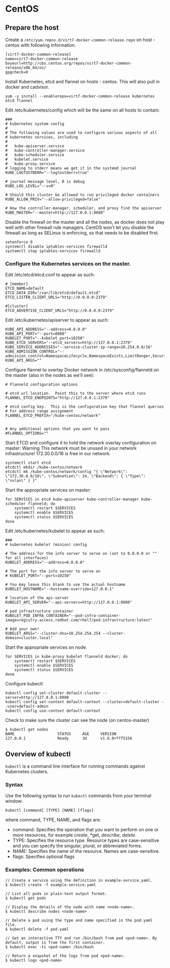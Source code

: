 # CentOS
## Prepare the host
Create a `/etc/yum.repos.d/virt7-docker-common-release.repo` on host - centos with following information.
```
[virt7-docker-common-release]
name=virt7-docker-common-release
baseurl=http://cbs.centos.org/repos/virt7-docker-common-release/x86_64/os/
gpgcheck=0
```
Install Kubernetes, etcd and flannel on hosts - centos. This will also pull in docker and cadvisor.
```
yum -y install --enablerepo=virt7-docker-common-release kubernetes etcd flannel
```
Edit /etc/kubernetes/config which will be the same on all hosts to contain:
```
###
# kubernetes system config
#
# The following values are used to configure various aspects of all
# kubernetes services, including
#
#   kube-apiserver.service
#   kube-controller-manager.service
#   kube-scheduler.service
#   kubelet.service
#   kube-proxy.service
# logging to stderr means we get it in the systemd journal
KUBE_LOGTOSTDERR="--logtostderr=true"

# journal message level, 0 is debug
KUBE_LOG_LEVEL="--v=0"

# Should this cluster be allowed to run privileged docker containers
KUBE_ALLOW_PRIV="--allow-privileged=false"

# How the controller-manager, scheduler, and proxy find the apiserver
KUBE_MASTER="--master=http://127.0.0.1:8080"

```

Disable the firewall on the master and all the nodes, as docker does not play well with other firewall rule managers. CentOS won’t let you disable the firewall as long as SELinux is enforcing, so that needs to be disabled first.
```
setenforce 0
systemctl disable iptables-services firewalld
systemctl stop iptables-services firewalld
```

### Configure the Kubernetes services on the master.
Edit /etc/etcd/etcd.conf to appear as such:

```
# [member]
ETCD_NAME=default
ETCD_DATA_DIR="/var/lib/etcd/default.etcd"
ETCD_LISTEN_CLIENT_URLS="http://0.0.0.0:2379"

#[cluster]
ETCD_ADVERTISE_CLIENT_URLS="http://0.0.0.0:2379"

```


Edit /etc/kubernetes/apiserver to appear as such:
```
KUBE_API_ADDRESS="--address=0.0.0.0"
KUBE_API_PORT="--port=8080"
KUBELET_PORT="--kubelet_port=10250"
KUBE_ETCD_SERVERS="--etcd_servers=http://127.0.0.1:2379"
KUBE_SERVICE_ADDRESSES="--service-cluster-ip-range=10.254.0.0/16"
KUBE_ADMISSION_CONTROL="--admission_control=NamespaceLifecycle,NamespaceExists,LimitRanger,SecurityContextDeny,ResourceQuota"
KUBE_API_ARGS=""

```
Configure flannel to overlay Docker network in /etc/sysconfig/flanneld on the master (also in the nodes as we’ll see):

```
# Flanneld configuration options

# etcd url location.  Point this to the server where etcd runs
FLANNEL_ETCD_ENDPOINTS="http://127.0.0.1:2379"

# etcd config key.  This is the configuration key that flannel queries
# For address range assignment
FLANNEL_ETCD_PREFIX="/kube-centos/network"


# Any additional options that you want to pass
#FLANNEL_OPTIONS=""

```

Start ETCD and configure it to hold the network overlay configuration on master: Warning This network must be unused in your network infrastructure! 172.30.0.0/16 is free in our network.
```
systemctl start etcd
etcdctl mkdir /kube-centos/network
etcdctl mk /kube-centos/network/config "{ \"Network\": \"172.30.0.0/16\", \"SubnetLen\": 24, \"Backend\": { \"Type\": \"vxlan\" } }"
```

Start the appropriate services on master:
```
for SERVICES in etcd kube-apiserver kube-controller-manager kube-scheduler flanneld; do
    systemctl restart $SERVICES
    systemctl enable $SERVICES
    systemctl status $SERVICES
done
```

Edit /etc/kubernetes/kubelet to appear as such:

```
###
# kubernetes kubelet (minion) config

# The address for the info server to serve on (set to 0.0.0.0 or "" for all interfaces)
KUBELET_ADDRESS="--address=0.0.0.0"

# The port for the info server to serve on
# KUBELET_PORT="--port=10250"

# You may leave this blank to use the actual hostname
KUBELET_HOSTNAME="--hostname-override=127.0.0.1"

# location of the api-server
KUBELET_API_SERVER="--api-servers=http://127.0.0.1:8080"

# pod infrastructure container
KUBELET_POD_INFRA_CONTAINER="--pod-infra-container-image=registry.access.redhat.com/rhel7/pod-infrastructure:latest"

# Add your own!
KUBELET_ARGS="--cluster-dns=10.254.254.254 --cluster-domain=cluster.local"

```

Start the appropriate services on node.
```
for SERVICES in kube-proxy kubelet flanneld docker; do
    systemctl restart $SERVICES
    systemctl enable $SERVICES
    systemctl status $SERVICES
done
```

Configure kubectl

```
kubectl config set-cluster default-cluster --server=http://127.0.0.1:8080
kubectl config set-context default-context --cluster=default-cluster --user=default-admin
kubectl config use-context default-context
```
Check to make sure the cluster can see the node (on centos-master)
```
$ kubectl get nodes
NAME                   STATUS     AGE     VERSION
127.0.0.1              Ready      3d      v1.6.0+fff5156
```

## Overview of kubectl
`kubectl` is a command line interface for running commands against Kubernetes clusters.

### Syntax

Use the following syntax to run `kubectl` commands from your terminal window:

```
kubectl [command] [TYPE] [NAME] [flags]
```
where command, TYPE, NAME, and flags are:
* command: Specifies the operation that you want to perform on one or more resources, for example *create*, *get, *describe*, *delete*.
* TYPE: Specifies the resource type. Resource types are case-sensitive and you can specify the singular, plural, or abbreviated forms.
* NAME: Specifies the name of the resource. Names are case-sensitive. 
* flags: Specifies optional flags

### Examples: Common operations

```
// Create a service using the definition in example-service.yaml.
$ kubectl create -f example-service.yaml

// List all pods in plain-text output format.
$ kubectl get pods

// Display the details of the node with name <node-name>.
$ kubectl describe nodes <node-name>

// Delete a pod using the type and name specified in the pod.yaml file.
$ kubectl delete -f pod.yaml

// Get an interactive TTY and run /bin/bash from pod <pod-name>. By default, output is from the first container.
$ kubectl exec -ti <pod-name> /bin/bash

// Return a snapshot of the logs from pod <pod-name>.
$ kubectl logs <pod-name>

```
